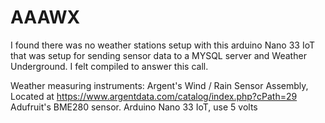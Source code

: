 # AAAWX
I found there was no weather stations setup with this arduino Nano 33 IoT that was setup for sending sensor data to a MYSQL server and Weather Underground. 
I felt compiled to answer this call.

Weather measuring instruments:
Argent's Wind / Rain Sensor Assembly, Located at https://www.argentdata.com/catalog/index.php?cPath=29
Adufruit's BME280 sensor.
Arduino Nano 33 IoT, use 5 volts
